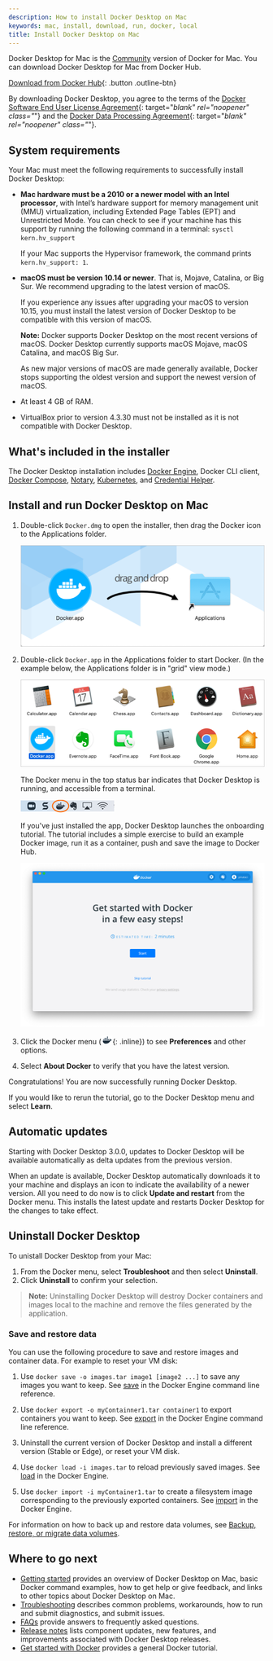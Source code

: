 ```yaml
---
description: How to install Docker Desktop on Mac
keywords: mac, install, download, run, docker, local
title: Install Docker Desktop on Mac
---
```


Docker Desktop for Mac is the [Community](https://www.docker.com/community-edition) version of Docker for Mac.
You can download Docker Desktop for Mac from Docker Hub.

[Download from Docker Hub](https://hub.docker.com/editions/community/docker-ce-desktop-mac/){: .button .outline-btn}

By downloading Docker Desktop, you agree to the terms of the [Docker Software End User License Agreement](https://www.docker.com/legal/docker-software-end-user-license-agreement){: target="_blank" rel="noopener" class="_"} and the [Docker Data Processing Agreement](https://www.docker.com/legal/data-processing-agreement){: target="_blank" rel="noopener" class="_"}.

## System requirements

Your Mac must meet the following requirements to successfully install Docker Desktop:

- **Mac hardware must be a 2010 or a newer model with an Intel processor**, with Intel’s hardware support for memory management unit (MMU) virtualization, including Extended Page Tables (EPT) and Unrestricted Mode. You can check to see if your machine has this support by running the following command in a terminal: `sysctl kern.hv_support`

  If your Mac supports the Hypervisor framework, the command prints `kern.hv_support: 1`.

- **macOS must be version 10.14 or newer**. That is, Mojave, Catalina, or Big Sur. We recommend upgrading to the latest version of macOS.

  If you experience any issues after upgrading your macOS to version 10.15, you must install the latest version of Docker Desktop to be compatible with this version of macOS.

  **Note:** Docker supports Docker Desktop on the most recent versions of macOS. Docker Desktop currently supports macOS Mojave, macOS Catalina, and macOS Big Sur.

    As new major versions of macOS are made generally available, Docker stops supporting the oldest version and support the newest version of macOS.

- At least 4 GB of RAM.

- VirtualBox prior to version 4.3.30 must not be installed as it is not compatible with Docker Desktop.

## What's included in the installer

The Docker Desktop installation includes
  [Docker Engine](../engine/index.md), Docker CLI client,
  [Docker Compose](../compose/index.md), [Notary](../notary/getting_started.md), [Kubernetes](https://github.com/kubernetes/kubernetes/), and [Credential Helper](https://github.com/docker/docker-credential-helpers/).

## Install and run Docker Desktop on Mac

1. Double-click `Docker.dmg` to open the installer, then drag the Docker icon to
    the Applications folder.

      ![Install Docker app](images/docker-app-drag.png)

2. Double-click `Docker.app` in the Applications folder to start Docker. (In the example below, the Applications folder is in "grid" view mode.)

    ![Docker app in Hockeyapp](images/docker-app-in-apps.png)

    The Docker menu in the top status bar indicates that Docker Desktop is running, and accessible from a terminal.

      ![Whale in menu bar](images/whale-in-menu-bar.png)

    If you've just installed the app, Docker Desktop launches the onboarding tutorial. The tutorial includes a simple exercise to build an example Docker image, run it as a container, push and save the image to Docker Hub.

    ![Docker Quick Start tutorial](images/docker-tutorial-mac.png)

3. Click the Docker menu (![whale menu](images/whale-x.png){: .inline}) to see
**Preferences** and other options.

4. Select **About Docker** to verify that you have the latest version.

Congratulations! You are now successfully running Docker Desktop.

If you would like to rerun the tutorial, go to the Docker Desktop menu 
and select **Learn**.

## Automatic updates

Starting with Docker Desktop 3.0.0, updates to Docker Desktop will be available automatically as delta updates from the previous version.

When an update is available, Docker Desktop automatically downloads it to your machine and displays an icon to indicate the availability of a newer version. All you need to do now is to click **Update and restart** from the Docker menu. This installs the latest update and restarts Docker Desktop for the changes to take effect.

## Uninstall Docker Desktop

To unistall Docker Desktop from your Mac:

1. From the Docker menu, select **Troubleshoot** and then select **Uninstall**.
2. Click **Uninstall** to confirm your selection.

> **Note:** Uninstalling Docker Desktop will destroy Docker containers and images local to the machine and remove the files generated by the application.

### Save and restore data

You can use the following procedure to save and restore images and container data. For example to reset your VM disk:

1. Use `docker save -o images.tar image1 [image2 ...]` to save any images you
    want to keep. See [save](/engine/reference/commandline/save) in the Docker
    Engine command line reference.

2. Use `docker export -o myContainner1.tar container1` to export containers you
    want to keep. See [export](/engine/reference/commandline/export) in the
    Docker Engine command line reference.

3. Uninstall the current version of Docker Desktop and install a different version (Stable or Edge), or reset your VM disk.

4. Use `docker load -i images.tar` to reload previously saved images. See
    [load](/engine/reference/commandline/load) in the Docker Engine.

5. Use `docker import -i myContainer1.tar` to create a filesystem image
    corresponding to the previously exported containers. See
    [import](/engine/reference/commandline/import) in the Docker Engine.

For information on how to back up and restore data volumes, see [Backup, restore, or migrate data volumes](/storage/volumes/#backup-restore-or-migrate-data-volumes).

## Where to go next

- [Getting started](index.md) provides an overview of Docker Desktop on Mac, basic Docker command examples, how to get help or give feedback, and links to other topics about Docker Desktop on Mac.
- [Troubleshooting](troubleshoot.md) describes common problems, workarounds, how
  to run and submit diagnostics, and submit issues.
- [FAQs](faqs.md) provide answers to frequently asked questions.
- [Release notes](release-notes.md) lists component updates, new features, and improvements associated with Docker Desktop releases.
- [Get started with Docker](/get-started/) provides a general Docker tutorial.
